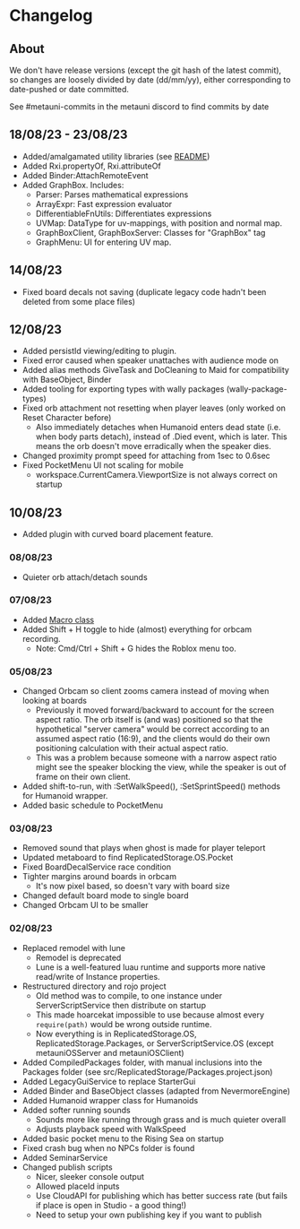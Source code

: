 # Changelog

## About
We don't have release versions (except the git hash of the latest commit),
so changes are loosely divided by date (dd/mm/yy), either corresponding to date-pushed or date committed.

See #metauni-commits in the metauni discord to find commits by date

## 18/08/23 - 23/08/23
- Added/amalgamated utility libraries (see [README](./src/ReplicatedStorage/Util/README.md))
- Added Rxi.propertyOf, Rxi.attributeOf
- Added Binder:AttachRemoteEvent
- Added GraphBox. Includes:
	- Parser: Parses mathematical expressions
	- ArrayExpr: Fast expression evaluator
	- DifferentiableFnUtils: Differentiates expressions
	- UVMap: DataType for uv-mappings, with position and normal map.
	- GraphBoxClient, GraphBoxServer: Classes for "GraphBox" tag
	- GraphMenu: UI for entering UV map.

## 14/08/23
- Fixed board decals not saving (duplicate legacy code hadn't been deleted from some place files)

## 12/08/23
- Added persistId viewing/editing to plugin.
- Fixed error caused when speaker unattaches with audience mode on
- Added alias methods GiveTask and DoCleaning to Maid for compatibility with BaseObject, Binder
- Added tooling for exporting types with wally packages (wally-package-types)
- Fixed orb attachment not resetting when player leaves (only worked on Reset Character before)
	- Also immediately detaches when Humanoid enters dead state (i.e. when body parts detach), instead of .Died event, which is later. This means the orb doesn't move erradically when the speaker dies.
- Changed proximity prompt speed for attaching from 1sec to 0.6sec
- Fixed PocketMenu UI not scaling for mobile
	- workspace.CurrentCamera.ViewportSize is not always correct on startup

## 10/08/23
- Added plugin with curved board placement feature.

### 08/08/23
- Quieter orb attach/detach sounds

### 07/08/23
- Added [Macro class](./src/ReplicatedStorage/Util/Macro.lua)
- Added Shift + H toggle to hide (almost) everything for orbcam recording.
	- Note: Cmd/Ctrl + Shift + G hides the Roblox menu too.

### 05/08/23
- Changed Orbcam so client zooms camera instead of moving when looking at boards
	- Previously it moved forward/backward to account for the screen aspect ratio. The orb itself is (and was) positioned so that the hypothetical "server camera" would be correct according to an assumed aspect ratio (16:9), and the clients would do their own positioning calculation with their actual aspect ratio.
	- This was a problem because someone with a narrow aspect ratio might see the speaker blocking the view, while the speaker is out of frame on their own client.
- Added shift-to-run, with :SetWalkSpeed(), :SetSprintSpeed() methods for Humanoid wrapper.
- Added basic schedule to PocketMenu

### 03/08/23
- Removed sound that plays when ghost is made for player teleport
- Updated metaboard to find ReplicatedStorage.OS.Pocket
- Fixed BoardDecalService race condition
- Tighter margins around boards in orbcam
	- It's now pixel based, so doesn't vary with board size
- Changed default board mode to single board
- Changed Orbcam UI to be smaller

### 02/08/23
- Replaced remodel with lune
	- Remodel is deprecated
	- Lune is a well-featured luau runtime and supports more native read/write of Instance properties.
- Restructured directory and rojo project
	- Old method was to compile, to one instance under ServerScriptService then distribute on startup
	- This made hoarcekat impossible to use because almost every `require(path)` would be wrong outside runtime.
	- Now everything is in ReplicatedStorage.OS, ReplicatedStorage.Packages, or ServerScriptService.OS (except metauniOSServer and metauniOSClient)
- Added CompiledPackages folder, with manual inclusions into the Packages folder (see src/ReplicatedStorage/Packages.project.json)
- Added LegacyGuiService to replace StarterGui
- Added Binder and BaseObject classes (adapted from NevermoreEngine)
- Added Humanoid wrapper class for Humanoids
- Added softer running sounds
	- Sounds more like running through grass and is much quieter overall
	- Adjusts playback speed with WalkSpeed
- Added basic pocket menu to the Rising Sea on startup
- Fixed crash bug when no NPCs folder is found
- Added SeminarService
- Changed publish scripts
	- Nicer, sleeker console output
	- Allowed placeId inputs
	- Use CloudAPI for publishing which has better success rate (but fails if place is open in Studio - a good thing!)
	- Need to setup your own publishing key if you want to publish


